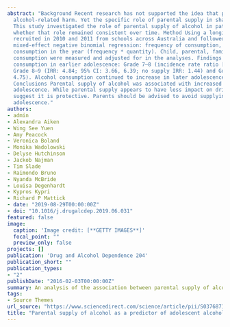 ```yaml
---
abstract: "Background Recent research has not supported the idea that parental supply of alcohol to adolescents prevents later
  alcohol-related harm. Yet the specific role of parental supply in shaping patterns of drinking over time remains unclear. 
  This study investigated the role of parental supply of alcohol in patterns of drinking across adolescence, and assessed
  whether that role remained consistent over time. Method Using a longitudinal cohort of 1927 adolescents (mean age 12.9 years),
  recruited in 2010 and 2011 from schools across Australia and followed up annually until 2016, we assessed three outcomes using
  mixed-effect negative binomial regression: frequency of consumption, typical quantity consumed, and overall alcohol
  consumption in the year (frequency * quantity). Child, parental, familial, and peer confounders of adolescent alcohol
  consumption were measured and adjusted for in the analyses. Findings Parental supply was associated with greater overall
  consumption in earlier adolescence: Grade 7–8 (incidence rate ratio [IRR]: 3.61; 95% CI: 2.55, 5.12; no supply IRR: 1.00),
  Grade 8–9 (IRR: 4.84; 95% CI: 3.66, 6.39; no supply IRR: 1.44) and Grade 9–10 (IRR: 8.33; 95% CI: 6.28, 11.05; no supply IRR:
  4.75). Alcohol consumption continued to increase in later adolescence regardless of whether parental supply occurred.
  Conclusions Parental supply of alcohol was associated with increased alcohol consumption by their children during early
  adolescence. While parental supply appears to have less impact on drinking in later adolescence, there was no evidence to
  suggest it is protective. Parents should be advised to avoid supplying children with alcohol, particularly in early
  adolescence."
authors:
- admin
- Alexandra Aiken
- Wing See Yuen
- Amy Peacock
- Veronica Boland
- Monika Wadolowski
- Delyse Hutchinson
- Jackob Najman
- Tim Slade
- Raimondo Bruno
- Nyanda McBride
- Louisa Degenhardt
- Kypros Kypri
- Richard P Mattick
- date: "2019-08-29T00:00:00Z"
- doi: "10.1016/j.drugalcdep.2019.06.031"
featured: false
image:
  caption: 'Image credit: [**GETTY IMAGES**]'
  focal_point: ""
  preview_only: false
projects: []
publication: 'Drug and Alcohol Dependence 204'
publication_short: ""
publication_types:
- "2"
publishDate: "2016-02-03T00:00:00Z"
summary: An analysis of the association between parental supply of alcohol and drinking pattersn across adolescence.
tags:
- Source Themes
url_source: "https://www.sciencedirect.com/science/article/pii/S0376871619302881"
title: "Parental supply of alcohol as a predictor of adolescent alcohol consumption patterns: A prospective cohort"
---
```

